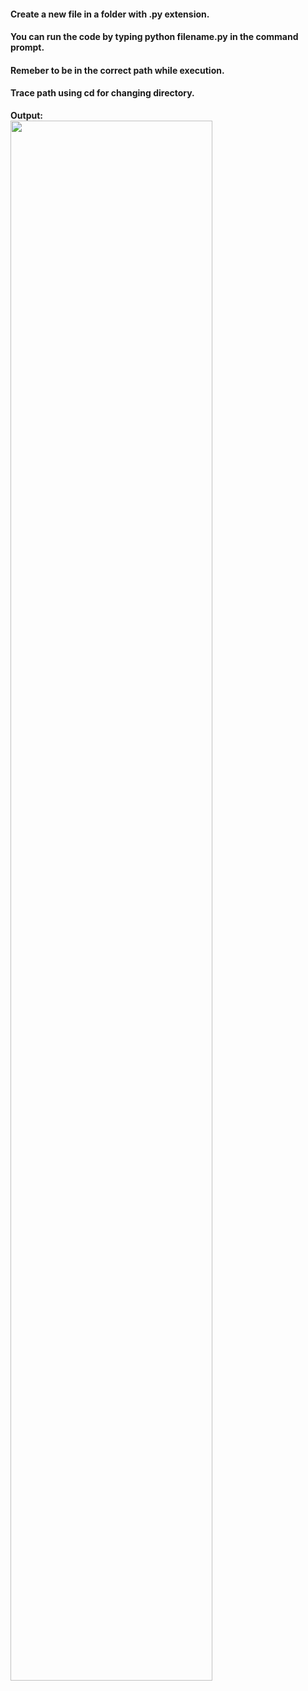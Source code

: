 #### Create a new file in a folder with .py extension.
#### You can run the code by typing <b> python filename.py <b> in the command prompt.
#### Remeber to be in the correct path while execution. 
#### Trace path using cd <name> for changing directory.

Output: 
<br/>
<img src="https://user-images.githubusercontent.com/59869563/104618997-66471000-56b3-11eb-9938-9711c3774588.png" width=80%> 
